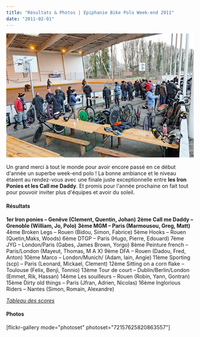 ```yaml
---
title: "Résultats & Photos | Epiphanie Bike Polo Week-end 2011"
date: "2011-02-01"
---
```


[![](images/epiphanie-bike-polo-2011.jpg "epiphanie-bike-polo-2011")](http://www.guidoline.com/wp-content/uploads/2011/02/epiphanie-bike-polo-2011.jpg)

Un grand merci à tout le monde pour avoir encore passé en ce début d'année un superbe week-end polo ! La bonne ambiance et le niveau étaient au rendez-vous avec une finale juste exceptionnelle entre **les Iron Ponies et les Call me Daddy**. Et promis pour l'année prochaine on fait tout pour pouvoir inviter plus d'équipes et avoir du soleil.

#### Résultats

**1er Iron ponies – Genêve (Clement, Quentin, Johan)** **2ème Call me Daddy – Grenoble (William, Jo, Polo)** **3ème MGM – Paris (Marmousou, Greg, Matt)** 4ème Broken Legs – Rouen (Bidou, Simon, Fabrice) 5ème Hooks – Rouen (Quetin,Maks, Woods) 6ème DTGP – Paris (Hugo, Pierre, Edouard) 7ème JYG – London/Paris (Gabes, James Brown, Yorgo) 8ème Peinture french – Paris/London (Mayeut, Thomas, M A X) 9ème DFA – Rouen (Dadou, Fred, Anton) 10ème Marco – London/Munich/ (Adam, Iain, Angie) 11ème Sporting (scp) – Paris (Leonard, Mickael, Clement) 12ème Sitting on a corn flake – Toulouse (Felix, Benji, Tonnio) 13ème Tour de court – Dublin/Berlin/London (Emmet, Rik, Hassan) 14ème Les souilleurs – Rouen (Robin, Yann, Gontran) 15ème Dirty old things – Paris (Jfran, Adrien, Nicolas) 16ème Inglorious Riders – Nantes (Simon, Romain, Alexandre)

[_Tableau des scores_](https://spreadsheets.google.com/ccc?key=0Auru87o84H25dHpzRHhNUG5TX1BOMlZfQTByRmROdXc&hl=en#gid=0)

#### Photos

\[flickr-gallery mode="photoset" photoset="72157625820863557"\]
